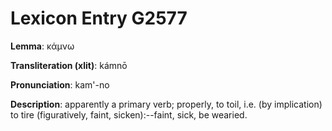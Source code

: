 # Lexicon Entry G2577

**Lemma**: κάμνω

**Transliteration (xlit)**: kámnō

**Pronunciation**: kam'-no

**Description**:
apparently a primary verb; properly, to toil, i.e. (by implication) to tire (figuratively, faint, sicken):--faint, sick, be wearied.
